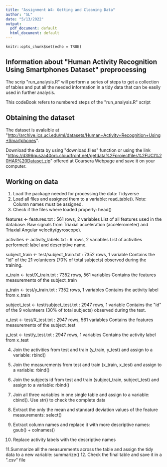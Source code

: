 ```yaml
---
title: "Assignment W4- Getting and Cleaning Data"
author: "SL"
date: "5/13/2022"
output:
  pdf_document: default
  html_document: default
---
```


```{r setup, include=FALSE}
knitr::opts_chunk$set(echo = TRUE)
```

## Information about "Human Activity Recognition Using Smartphones Dataset" preprocessing

The scrip "run_analysis.R" will perform a series of steps to get a collection of tables and put all the needed information in a tidy data that can be easily used in further analysis. 

This codeBook refers to numbered steps of the "run_analysis.R" script

## Obtaining the dataset

The dataset is avalaible at "http://archive.ics.uci.edu/ml/datasets/Human+Activity+Recognition+Using+Smartphones".

Download the data by using "download.files" function or using the link "https://d396qusza40orc.cloudfront.net/getdata%2Fprojectfiles%2FUCI%20HAR%20Dataset.zip" offered at Coursera Webpage and save it on your computer. 

## Working on data

1. Load the package needed for processing the data: Tidyverse 
2. Load all files and assigned them to a variable: read_table(). Note: Column names must be assigned.
3. Check if the files where loaded properly: head()
  
features <- features.txt : 561 rows, 2 variables
List of all features used in the database. Raw signals from Triaxial acceleration (accelerometer) and Triaxial Angular velocity(gyroscope). 

activities <- activity_labels.txt : 6 rows, 2 variables 
List of activities performed: label and descriptive name.

subject_train <- test/subject_train.txt : 7352 rows, 1 variable 
Contains the "id" of the 21 volunteers (70% of total subjects) observed during the training.

x_train <- test/X_train.txt : 7352 rows, 561 variables 
Contains the features measurements of the subject_train

y_train <- test/y_train.txt : 7352 rows, 1 variables 
Contains the activity label from x_train

subject_test <- test/subject_test.txt : 2947 rows, 1 variable
Contains the "id" of the 9 volunteers (30% of total subjects) observed during the test.

x_test <- test/X_test.txt : 2947 rows, 561 variables 
Contains the features measurements of the subject_test

y_test <- test/y_test.txt : 2947 rows, 1 variables 
Contains the activity label from x_test

4. Join the activities from test and train (y_train, y_test) and assign to a variable: rbind()
5. Join the measurements from test and train (x_train, x_test) and assign to a variable: rbind()
6. Join the subjects id from test and train (subject_train, subject_test) and assign to a variable: rbind()
7. Join all three variables in one single table and assign to a variable: cbind(). Use str() to check the complete data

8. Extract the only the mean and standard deviation values of the feature measurements: select()
9. Extract column names and replace it with more descriptive names: gsub() + colnames()
10. Replace activity labels with the descriptive names

11.Summarize all the measurements across the table and assign the tidy data to a new variable: summarize()
12. Check the final table and save it in a ".csv" file











